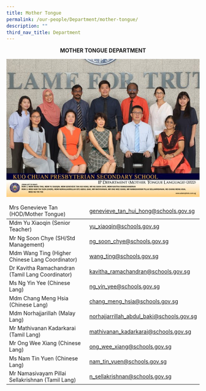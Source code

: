 ```yaml
---
title: Mother Tongue
permalink: /our-people/Department/mother-tongue/
description: ""
third_nav_title: Department
---
```

**<center>MOTHER TONGUE DEPARTMENT</center>**

![](/images/Our%20People/Departments/mt.jpg)

<table>
<thead>
  <tr>
    <td>Mrs Genevieve Tan (HOD/Mother Tongue)</td>
    <td><a href="mailto:genevieve_tan_hui_hong@schools.gov.sg">genevieve_tan_hui_hong@schools.gov.sg</a></td>
  </tr>
</thead>
<tbody>
  <tr>
    <td>Mdm Yu Xiaoqin (Senior Teacher)</td>
    <td><a href="mailto:yu_xiaoqin@schools.gov.sg">yu_xiaoqin@schools.gov.sg</a></td>
  </tr>
  <tr>
    <td>Mr Ng Soon Chye (SH/Std Management)</td>
    <td><a href="mailto:ng_soon_chye@schools.gov.sg">ng_soon_chye@schools.gov.sg</a></td>
  </tr>
  <tr>
    <td>Mdm Wang Ting (Higher Chinese Lang Coordinator)</td>
    <td><a href="mailto:wang_ting@schools.gov.sg">wang_ting@schools.gov.sg</a></td>
  </tr>
  <tr>
    <td>Dr Kavitha Ramachandran (Tamil Lang Coordinator)</td>
    <td><a href="mailto:kavitha_ramachandran@schools.gov.sg">kavitha_ramachandran@schools.gov.sg</a></td>
  </tr>
  <tr>
    <td>Ms Ng Yin Yee (Chinese Lang)</td>
    <td><a href="mailto:ng_yin_yee@schools.gov.sg">ng_yin_yee@schools.gov.sg</a></td>
  </tr>
  <tr>
    <td>Mdm Chang Meng Hsia (Chinese Lang)</td>
    <td><a href="mailto:chang_meng_hsia@schools.gov.sg">chang_meng_hsia@schools.gov.sg</a></td>
  </tr>
  <tr>
    <td>Mdm Norhajjarillah (Malay Lang)</td>
    <td><a href="mailto:norhajjarrillah_abdul_baki@schools.gov.sg">norhajjarrillah_abdul_baki@schools.gov.sg</a></td>
  </tr>
  <tr>
    <td>Mr Mathivanan Kadarkarai (Tamil Lang)</td>
    <td><a href="mailto:mathivanan_kadarkarai@schools.gov.sg">mathivanan_kadarkarai@schools.gov.sg</a></td>
  </tr>
  <tr>
    <td>Mr Ong Wee Xiang (Chinese Lang)</td>
    <td><a href="mailto:ong_wee_xiang@schools.gov.sg">ong_wee_xiang@schools.gov.sg</a></td>
  </tr>
  <tr>
    <td>Ms Nam Tin Yuen (Chinese Lang)</td>
    <td><a href="mailto:nam_tin_yuen@schools.gov.sg">nam_tin_yuen@schools.gov.sg</a></td>
  </tr>
		 <tr>
    <td>Mr Namasivayam Pillai Sellakrishnan (Tamil Lang)</td>
    <td><a href="mailto:n_sellakrishnan@schools.gov.sg">n_sellakrishnan@schools.gov.sg</a></td>
  </tr>
</tbody>
</table>